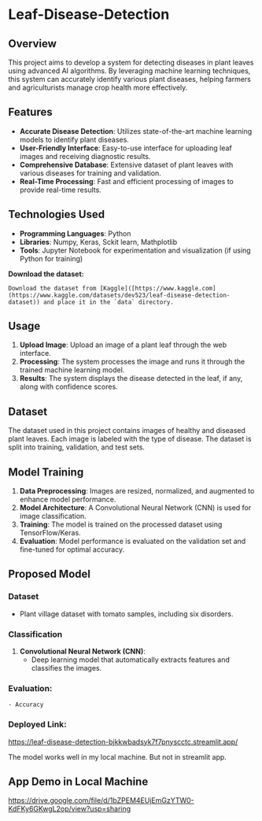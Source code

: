 # Leaf-Disease-Detection

## Overview

This project aims to develop a system for detecting diseases in plant leaves using advanced AI algorithms. By leveraging machine learning techniques, this system can accurately identify various plant diseases, helping farmers and agriculturists manage crop health more effectively.

## Features

- **Accurate Disease Detection**: Utilizes state-of-the-art machine learning models to identify plant diseases.
- **User-Friendly Interface**: Easy-to-use interface for uploading leaf images and receiving diagnostic results.
- **Comprehensive Database**: Extensive dataset of plant leaves with various diseases for training and validation.
- **Real-Time Processing**: Fast and efficient processing of images to provide real-time results.

## Technologies Used

- **Programming Languages**: Python
- **Libraries**: Numpy, Keras, Sckit learn, Mathplotlib
- **Tools**: Jupyter Notebook for experimentation and visualization (if using Python for training)

**Download the dataset:**

    Download the dataset from [Kaggle]([https://www.kaggle.com](https://www.kaggle.com/datasets/dev523/leaf-disease-detection-dataset)) and place it in the `data` directory.

## Usage

1. **Upload Image**: Upload an image of a plant leaf through the web interface.
2. **Processing**: The system processes the image and runs it through the trained machine learning model.
3. **Results**: The system displays the disease detected in the leaf, if any, along with confidence scores.

## Dataset

The dataset used in this project contains images of healthy and diseased plant leaves. Each image is labeled with the type of disease. The dataset is split into training, validation, and test sets.

## Model Training

1. **Data Preprocessing**: Images are resized, normalized, and augmented to enhance model performance.
2. **Model Architecture**: A Convolutional Neural Network (CNN) is used for image classification.
3. **Training**: The model is trained on the processed dataset using TensorFlow/Keras.
4. **Evaluation**: Model performance is evaluated on the validation set and fine-tuned for optimal accuracy.

## Proposed Model

### Dataset
- Plant village dataset with tomato samples, including six disorders.

### Classification
1. **Convolutional Neural Network (CNN)**:
    - Deep learning model that automatically extracts features and classifies the images.
  
### Evaluation:
    - Accuracy

### Deployed Link:

https://leaf-disease-detection-bjkkwbadsyk7f7pnyscctc.streamlit.app/

The model works well in my local machine. But not in streamlit app.

## App Demo in Local Machine

https://drive.google.com/file/d/1bZPEM4EUjEmGzYTW0-KdFKy6GKwgL2op/view?usp=sharing
